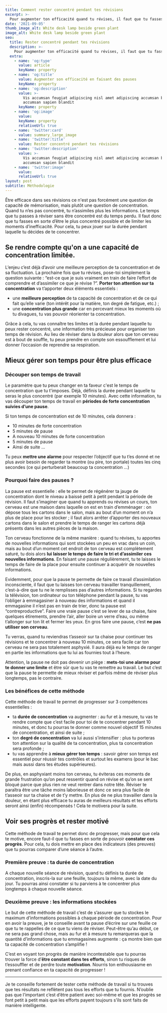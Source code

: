 ```yaml
---
title: Comment rester concentré pendant tes révisions
excerpt: >-
  Pour augmenter ton efficacité quand tu révises, il faut que tu fasses en sorte d'être au maximum de ta concentration à chaque instant. Une manière toute simple de s'en assurer c'est de faire des pauses régulièrement pour laisser ton cerveau respirer. 
date: '2021-09-05'
thumb_image_alt: White desk lamp beside green plant
image_alt: White desk lamp beside green plant
seo:
  title: Rester concentré pendant tes révisions
  description: >-
    Pour augmenter ton efficacité quand tu révises, il faut que tu fasses en sorte d'être au maximum de ta concentration à chaque instant. Une manière toute simple de s'en assurer c'est de faire des pauses régulièrement pour laisser ton cerveau respirer. 
  extra:
    - name: 'og:type'
      value: article
      keyName: property
    - name: 'og:title'
      value: Augmenter son efficacité en faisant des pauses
      keyName: property
    - name: 'og:description'
      value: >-
        Vis accumsan feugiat adipiscing nisl amet adipiscing accumsan blandit
        accumsan sapien blandit
      keyName: property
    - name: 'og:image'
      value: 
      keyName: property
      relativeUrl: true
    - name: 'twitter:card'
      value: summary_large_image
    - name: 'twitter:title'
      value: Rester concentré pendant tes révisions
    - name: 'twitter:description'
      value: >-
        Vis accumsan feugiat adipiscing nisl amet adipiscing accumsan blandit
        accumsan sapien blandit
    - name: 'twitter:image'
      value: 
      relativeUrl: true
layout: post
subtitle: Méthodologie
---
```


 Être efficace dans ses révisions ce n'est pas forcément une question de capacité de mémorisation, mais plutôt une question de concentration. Quand tu n’es pas concentré, tu n’assimiles plus les informations. Le temps que tu passes à réviser sans être concentré est du temps perdu. Il faut donc que tu fasses en sorte d’être le plus concentré possible et de limiter les moments d’inefficacité. Pour cela, tu peux jouer sur la durée pendant laquelle tu décides de te concentrer.  

## Se rendre compte qu'on a une capacité de concentration limitée. 

L’enjeu c’est déjà d’avoir une meilleure perception de ta concentration et de sa fluctuation. La prochaine fois que tu révises, pose-toi simplement la question suivante : “est-ce que je suis vraiment en train de faire l’effort de comprendre et d’assimiler ce que je révise ?”. **Porter ton attention sur ta concentration** va t’apporter deux éléments essentiels : 

- une **meilleure perception** de ta capacité de concentration et de ce qui fait qu’elle varie (ton intérêt pour la matière, ton degré de fatigue, etc.) ; 
- une **concentration plus grande** car en percevant mieux les moments où tu divagues, tu vas pouvoir réorienter ta concentration.  

Grâce à cela, tu vas connaître tes limites et la durée pendant laquelle tu peux rester concentré, une information très précieuse pour organiser ton temps de révision. Au lieu de réviser dans la douleur alors que ton cerveau est à bout de souffle, tu peux prendre en compte son essoufflement et lui donner l’occasion de reprendre sa respiration. 

## Mieux gérer son temps pour être plus efficace 

### Découper son temps de travail 

Le paramètre que tu peux changer en ta faveur c'est le temps de concentration que tu t'imposes. Déjà, définis la durée pendant laquelle tu seras le plus concentré (par exemple 10 minutes). Avec cette information, tu vas découper ton temps de travail en **périodes de forte concentration suivies d’une pause**. 

Si ton temps de concentration est de 10 minutes, cela donnera : 

- 10 minutes de forte concentration 
- 5 minutes de pause 
- A nouveau 10 minutes de forte concentration 
- 5 minutes de pause 
- Ainsi de suite … 

Tu peux **mettre une alarme** pour respecter l’objectif que tu t’es donné et ne plus avoir besoin de regarder ta montre (ou pire, ton portale) toutes les cinq secondes (ce qui perturberait beaucoup ta concentration …)

### Pourquoi faire des pauses ? 

La pause est essentielle : elle te permet de régénérer ta jauge de concentration dont le niveau a baissé petit à petit pendant la période de révision. Il faut s’imaginer que quand tu apprends ou révises un cours, ton cerveau est une maison dans laquelle on est en train d’emménager : on dépose tous les cartons dans le salon, mais au bout d’un moment on n’a plus de place pour les stocker ; il faut alors arrêter d’apporter des nouveaux cartons dans le salon et prendre le temps de ranger les cartons déjà présents dans les autres pièces de la maison. 

Ton cerveau fonctionne de la même manière : quand tu révises, tu apportes de nouvelles informations qui sont stockées un peu en vrac dans un coin, mais au bout d’un moment cet endroit de ton cerveau est complètement saturé, tu dois alors **lui laisser le temps de faire le tri et d’assimiler ces nouvelles informations**. En faisant une pause régulièrement, tu te laisses le temps de faire de la place pour ensuite continuer à acquérir de nouvelles informations. 

Evidemment, pour que la pause te permette de faire ce travail d’assimilation inconsciente, il faut que tu laisses ton cerveau travailler tranquillement, c’est-à-dire que tu ne le remplisses pas d’autres informations. Si tu regardes la télévision, ton ordinateur ou ton téléphone pendant la pause, tu vas l’obliger à emmagasiner à nouveau des informations et quand il emmagasine il n’est pas en train de trier, donc ta pause est “contreproductive”. Faire une vraie pause c’est se lever de sa chaise, faire quelques étirements, prendre l’air, aller boire un verre d’eau, ou même t’allonger sur ton lit et fermer les yeux. En gros faire une pause, c’est **ne pas utiliser son cerveau**. 

Tu verras, quand tu reviendras t’asseoir sur ta chaise pour continuer tes révisions et te concentrer à nouveau 10 minutes, ce sera facile car ton cerveau ne sera pas totalement asphyxié. Il aura déjà eu le temps de ranger en partie les informations que tu lui as fournies tout à l’heure. 

Attention, la pause ne doit pas devenir un piège : **mets-toi une alarme pour te donner une limite** et être sûr que tu vas te remettre au travail. Le but c’est que la pause te permette de mieux réviser et parfois même de réviser plus longtemps, pas le contraire. 

### Les bénéfices de cette méthode 

Cette méthode de travail te permet de progresser sur 3 compétences essentielles : 

- ta **durée de concentration** va augmenter : au fur et à mesure, tu vas te rendre compte que c’est facile pour toi de te concentrer pendant 10 minutes, et donc tu pourras te donner comme nouvel objectif 15 minutes de concentration, et ainsi de suite ; 
- ton **degré de concentration** va lui aussi s’intensifier : plus tu porteras ton attention sur la qualité de ta concentration, plus ta concentration sera profonde ; 
- tu vas apprendre à **mieux gérer ton temps** : savoir gérer son temps est essentiel pour réussir tes contrôles et surtout les examens (pour le bac mais aussi dans tes études supérieures). 

De plus, en asphyxiant moins ton cerveau, tu éviteras ces moments de grande frustration qu’on peut ressentir quand on révise et qu’on se sent bloqué parce que plus rien ne veut rentrer dans notre tête. Réviser te paraîtra être une tâche moins laborieuse et donc ce sera plus facile de t’asseoir sur ta chaise et de t’y mettre. En plus de ne plus travailler dans la douleur, en étant plus efficace tu auras de meilleurs résultats et tes efforts seront ainsi (enfin) récompensés ! Cela te motivera pour la suite. 

## Voir ses progrès et rester motivé 

Cette méthode de travail te permet donc de progresser, mais pour que cela te motive, encore faut-il que tu fasses en sorte de pouvoir **constater ces progrès**. Pour cela, tu dois mettre en place des indicateurs (des preuves) que tu pourras comparer d’une séance à l’autre. 

### Première preuve : ta durée de concentration 

A chaque nouvelle séance de révision, quand tu définis ta durée de concentration, inscris-la sur une feuille, toujours la même, avec la date du jour. Tu pourras ainsi constater si tu parviens à te concentrer plus longtemps à chaque nouvelle séance. 

### Deuxième preuve : les informations stockées

Le but de cette méthode de travail c’est de s’assurer que tu stockes le maximum d’informations possibles à chaque période de concentration. Pour en avoir la preuve, je te conseille avant ta pause d’écrire sur une feuille ce que tu te rappelles de ce que tu viens de réviser. Peut-être qu’au début, ce ne sera pas grand chose, mais au fur et à mesure tu remarqueras que la quantité d’informations que tu emmagasines augmente : ça montre bien que ta capacité de concentration s’amplifie ! 

C’est en voyant ton progrès de manière incontestable que tu pourras trouver la force d’**être constant dans tes efforts**, sinon tu risques de t’essouffler et de perdre toute **motivation**. Nourris ton enthousiasme en prenant confiance en ta capacité de progresser ! 

---

Je te conseille fortement de tester cette méthode de travail si tu trouves que tes résultats ne reflètent pas tous les efforts que tu fournis. N’oublie pas que l’important c’est d’être patient avec soi-même et que les progrès se font petit à petit mais que les efforts payent toujours s’ils sont faits de manière intelligente. 

